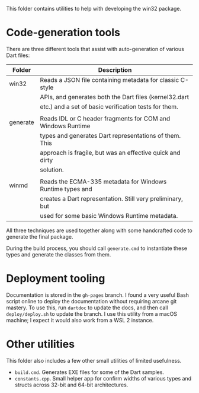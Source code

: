 This folder contains utilities to help with developing the win32 package.

# Code-generation tools

There are three different tools that assist with auto-generation of various Dart
files:

| Folder        | Description                                                 |
|---------------|-------------------------------------------------------------|
| win32         | Reads a JSON file containing metadata for classic C-style    |
|               | APIs, and generates both the Dart files (kernel32.dart      |
|               | etc.) and a set of basic verification tests for them.       |
|               |                                                             |
| generate      | Reads IDL or C header fragments for COM and Windows Runtime |
|               | types and generates Dart representations of them. This      |
|               | approach is fragile, but was an effective quick and dirty   |
|               | solution.                                                   |
|               |                                                             |
| winmd         | Reads the ECMA-335 metadata for Windows Runtime types and   |
|               | creates a Dart representation. Still very preliminary, but  |
|               | used for some basic Windows Runtime metadata.               |

All three techniques are used together along with some handcrafted code to
generate the final package.

During the build process, you should call `generate.cmd` to instantiate these
types and generate the classes from them.

# Deployment tooling

Documentation is stored in the `gh-pages` branch. I found a very useful Bash
script online to deploy the documentation without requiring arcane git mastery.
To use this, run `dartdoc` to update the docs, and then call `deploy/deploy.sh`
to update the branch. I use this utility from a macOS machine; I expect it would
also work from a WSL 2 instance.

# Other utilities

This folder also includes a few other small utilities of limited usefulness.

- `build.cmd`. Generates EXE files for some of the Dart samples.
- `constants.cpp`. Small helper app for confirm widths of various types and
  structs across 32-bit and 64-bit architectures.
